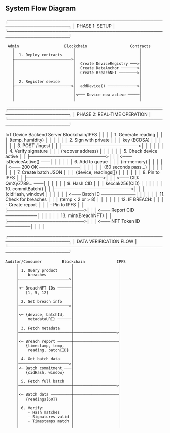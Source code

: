 ## System Flow Diagram

┌─────────────────────────────────────────────────────────────────────┐
│                         PHASE 1: SETUP                              │
└─────────────────────────────────────────────────────────────────────┘

     Admin                    Blockchain                   Contracts
       │                          │                            │
       │  1. Deploy contracts     │                            │
       ├─────────────────────────>│                            │
       │                          │  Create DeviceRegistry ───>│
       │                          │  Create DataAnchor ───────>│
       │                          │  Create BreachNFT ────────>│
       │                          │                            │
       │  2. Register device      │                            │
       ├─────────────────────────>│  addDevice() ─────────────>│
       │                          │                            │
       │                          │<─── Device now active ─────│
       │                          │                            │


┌─────────────────────────────────────────────────────────────────────┐
│                    PHASE 2: REAL-TIME OPERATION                     │
└─────────────────────────────────────────────────────────────────────┘

  IoT Device              Backend Server           Blockchain/IPFS
      │                         │                         │
      │ 1. Generate reading     │                         │
      │    (temp, humidity)     │                         │
      │                         │                         │
      │ 2. Sign with private    │                         │
      │    key (ECDSA)          │                         │
      │                         │                         │
      │ 3. POST /ingest        │                         │
      ├────────────────────────>│                         │
      │                         │                         │
      │                         │ 4. Verify signature     │
      │                         │    (recover address)    │
      │                         │                         │
      │                         │ 5. Check device active  │
      │                         ├────────────────────────>│
      │                         │<─── isDeviceActive() ───│
      │                         │                         │
      │                         │ 6. Add to queue         │
      │                         │    (in-memory)          │
      │                         │                         │
      │<─── 200 OK ─────────────│                         │
      │                         │                         │
      │ (60 seconds pass...)    │                         │
      │                         │                         │
      │                         │ 7. Create batch JSON    │
      │                         │    {device, readings[]} │
      │                         │                         │
      │                         │ 8. Pin to IPFS         │
      │                         ├────────────────────────>│
      │                         │<─── CID: QmXyZ789... ───│
      │                         │                         │
      │                         │ 9. Hash CID            │
      │                         │    keccak256(CID)      │
      │                         │                         │
      │                         │ 10. commitBatch()      │
      │                         ├────────────────────────>│
      │                         │    (cidHash, window)    │
      │                         │                         │
      │                         │<─── Batch ID ───────────│
      │                         │                         │
      │                         │ 11. Check for breaches  │
      │                         │     (temp < 2 or > 8)  │
      │                         │                         │
      │                         │ 12. IF BREACH:          │
      │                         │     - Create report     │
      │                         │     - Pin to IPFS      │
      │                         ├────────────────────────>│
      │                         │<─── Report CID ──────────│
      │                         │                         │
      │                         │ 13. mint(BreachNFT)    │
      │                         ├────────────────────────>│
      │                         │<─── NFT Token ID ────────│
      │                         │                         │


┌─────────────────────────────────────────────────────────────────────┐
│                      DATA VERIFICATION FLOW                         │
└─────────────────────────────────────────────────────────────────────┘

    Auditor/Consumer         Blockchain              IPFS
         │                       │                    │
         │ 1. Query product      │                    │
         │    breaches           │                    │
         ├──────────────────────>│                    │
         │                       │                    │
         │<─ BreachNFT IDs ──────│                    │
         │   [1, 5, 12]          │                    │
         │                       │                    │
         │ 2. Get breach info    │                    │
         ├──────────────────────>│                    │
         │                       │                    │
         │<─ {device, batchId,   │                    │
         │    metadataURI} ──────│                    │
         │                       │                    │
         │ 3. Fetch metadata     │                    │
         ├───────────────────────┼───────────────────>│
         │                       │                    │
         │<─ Breach report ──────┼────────────────────│
         │   {timestamp, temp,   │                    │
         │    reading, batchCID} │                    │
         │                       │                    │
         │ 4. Get batch data     │                    │
         ├──────────────────────>│                    │
         │<─ Batch commitment ───│                    │
         │   {cidHash, window}   │                    │
         │                       │                    │
         │ 5. Fetch full batch   │                    │
         ├───────────────────────┼───────────────────>│
         │                       │                    │
         │<─ Batch data ─────────┼────────────────────│
         │   {readings[60]}      │                    │
         │                       │                    │
         │ 6. Verify:            │                    │
         │    - Hash matches     │                    │
         │    - Signatures valid │                    │
         │    - Timestamps match │                    │
         │                       │                    │
